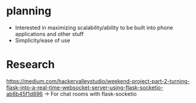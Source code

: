# planning
- Interested in maximizing scalability/ability to be built into phone applications and other stuff
- Simplicity/ease of use 

# Research
https://medium.com/hackervalleystudio/weekend-project-part-2-turning-flask-into-a-real-time-websocket-server-using-flask-socketio-ab6b45f1d896 -> For chat rooms with flask-socketio


